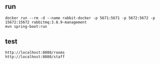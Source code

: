 # 

## run
    docker run --rm -d --name rabbit-docker -p 5671:5671 -p 5672:5672 -p 15672:15672 rabbitmq:3.8.9-management
    mvn spring-boot:run

## test
    http://localhost:8080/rooms
    http://localhost:8080/staff